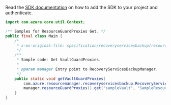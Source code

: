 Read the [SDK documentation](https://github.com/Azure/azure-sdk-for-java/blob/azure-resourcemanager-recoveryservicesbackup_1.0.0-beta.3/sdk/recoveryservicesbackup/azure-resourcemanager-recoveryservicesbackup/README.md) on how to add the SDK to your project and authenticate.

```java
import com.azure.core.util.Context;

/** Samples for ResourceGuardProxies Get. */
public final class Main {
    /*
     * x-ms-original-file: specification/recoveryservicesbackup/resource-manager/Microsoft.RecoveryServices/stable/2021-12-01/examples/ResourceGuardProxyCRUD/ListResourceGuardProxy.json
     */
    /**
     * Sample code: Get VaultGuardProxies.
     *
     * @param manager Entry point to RecoveryServicesBackupManager.
     */
    public static void getVaultGuardProxies(
        com.azure.resourcemanager.recoveryservicesbackup.RecoveryServicesBackupManager manager) {
        manager.resourceGuardProxies().get("sampleVault", "SampleResourceGroup", Context.NONE);
    }
}
```
